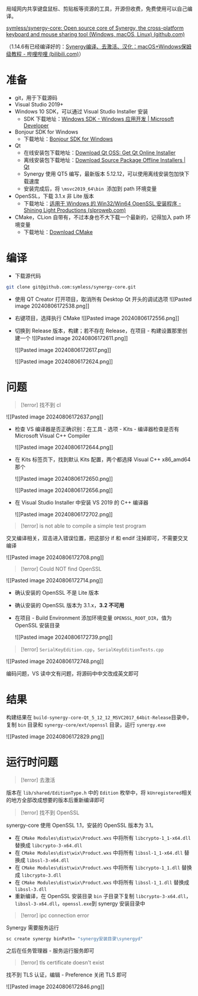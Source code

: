 局域网内共享键盘鼠标、剪贴板等资源的工具，开源但收费，免费使用可以自己编译。

[symless/synergy-core: Open source core of Synergy, the cross-platform keyboard and mouse sharing tool (Windows, macOS, Linux) (github.com)](https://github.com/symless/synergy-core)

（1.14.6有已经编译好的：[Synergy编译、去激活、汉化：macOS+Windows保姆级教程 - 哔哩哔哩 (bilibili.com)](https://www.bilibili.com/read/cv19053031/)）
# 准备

* git，用于下载源码
* Visual Studio 2019+
* Windows 10 SDK，可以通过 Visual Studio Installer 安装
    * SDK 下载地址：[Windows SDK - Windows 应用开发 | Microsoft Developer](https://developer.microsoft.com/zh-cn/windows/downloads/windows-sdk/)
* Bonjour SDK for Windows
    * 下载地址：[Bonjour SDK for Windows](https://binaries.symless.com/bonjour/bonjoursdksetup.exe)
* Qt
    * 在线安装包下载地址：[Download Qt OSS: Get Qt Online Installer](https://www.qt.io/download-qt-installer-oss)
    * 离线安装包下载地址：[Download Source Package Offline Installers | Qt](https://www.qt.io/offline-installers)
    * Synergy 使用 QT5 编写，最新版本 5.12.12，可以使用离线安装包加快下载速度
    * 安装完成后，将 `\msvc2019_64\bin` ​ 添加到 path 环境变量
* OpenSSL，下载 3.1.x 非 Lite 版本
    * 下载地址：[适用于 Windows 的 Win32/Win64 OpenSSL 安装程序 - Shining Light Productions (slproweb.com)](https://slproweb.com/products/Win32OpenSSL.html)
* CMake，CLion 自带有，不过本身也不大下载一个最新的，记得加入 path 环境变量
    * 下载地址：[Download CMake](https://cmake.org/download/)
# 编译

* 下载源代码

```bash
git clone git@github.com:symless/synergy-core.git
```

* 使用 QT Creator 打开项目，取消所有 Desktop Qt 开头的调试选项
  ![[Pasted image 20240806172538.png]]​​

* 右键项目，选择执行 CMake
  ​![[Pasted image 20240806172556.png]]​
* 切换到 Release 版本，构建；若不存在 Release，在项目 - 构建设置那里创建一个
  ​![[Pasted image 20240806172611.png]]​

  ​![[Pasted image 20240806172617.png]]​

  ​![[Pasted image 20240806172624.png]]​

# 问题

> [!error] 找不到 cl

​![[Pasted image 20240806172637.png]]​

* 检查 VS 编译器是否正确识别：在工具 - 选项 - Kits - 编译器检查是否有 Microsoft Visual C++ Compiler

  ​![[Pasted image 20240806172644.png]]​
* 在 Kits 标签页下，找到默认 Kits 配置，两个都选择 Visual C++ x86_amd64 那个

  ​![[Pasted image 20240806172650.png]]​

  ​![[Pasted image 20240806172656.png]]​
* 在 Visual Studio Installer 中安装 VS 2019 的 C++ 编译器

  ​![[Pasted image 20240806172702.png]]​

> [!error] is not able to compile a simple test program

交叉编译相关，双击进入错误位置，把这部分 if 和 endif 注掉即可，不需要交叉编译

​![[Pasted image 20240806172708.png]]​

> [!error] Could NOT find OpenSSL

![[Pasted image 20240806172714.png]]

* 确认安装的 OpenSSL 不是 Lite 版本
* 确认安装的 OpenSSL 版本为 3.1.x，**3.2 不可用**
* 在项目 - Build Environment 添加环境变量 `OPENSSL_ROOT_DIR`​，值为 OpenSSL 安装目录

  ​![[Pasted image 20240806172739.png]]​

> [!error] `SerialKeyEdition.cpp` ​，`SerialKeyEditionTests.cpp` ​

​![[Pasted image 20240806172748.png]]​

编码问题，VS 读中文有问题，将源码中中文改成英文即可

# 结果

构建结果在 `build-synergy-core-Qt_5_12_12_MSVC2017_64bit-Release`​ 目录中，复制 `bin` 目录和 `synergy-core/ext/openssl`​ 目录，运行 `synergy.exe`​

​![[Pasted image 20240806172829.png]]​


# 运行时问题

> [!error] 去激活

版本在 `lib/shared/EditionType.h`​ 中的 `Edition`​ 枚举中，将 `kUnregistered`​ 相关的地方全部改成想要的版本后重新编译即可

> [!error] 找不到 OpenSSL

synergy-core 使用 OpenSSL 1.1，安装的 OpenSSL 版本为 3.1。

* 在 `CMake Modules\dist\wix\Product.wxs`​ 中将所有 `libcrypto-1_1-x64.dll`​ 替换成 `libcrypto-3-x64.dll`​
* 在 `CMake Modules\dist\wix\Product.wxs`​ 中将所有 `libssl-1_1-x64.dll`​ 替换成 `libssl-3-x64.dll`​
* 在 `CMake Modules\dist\wix\Product.wxs`​ 中将所有 `libcrypto-1_1.dll`​ 替换成 `libcrypto-3.dll`​
* 在 `CMake Modules\dist\wix\Product.wxs`​ 中将所有 `libssl-1_1.dll`​ 替换成 `libssl-3.dll`​
* 重新编译，在 OpenSSL 安装目录 `bin`​ 子目录下复制 `libcrypto-3-x64.dll`​，`libssl-3-x64.dll`​，`openssl.exe`​ 到 synergy 安装目录中

> [!error] ipc connection error

Synergy 需要服务运行

```bash
sc create synergy binPath= "synergy安装目录\synergyd"
```

之后在任务管理器 - 服务运行服务即可

> [!error] tls certificate doesn't exist

找不到 TLS 认证，编辑 - Preference 关闭 TLS 即可

​![[Pasted image 20240806172846.png]]​
